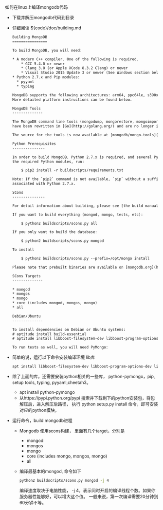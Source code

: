 

如何在linux上编译mongodb代码



* 下载并解压mongodb代码到目录

* 仔细阅读 ${code}/doc/building.md

  ```txt
  Building MongoDB
  ================

  To build MongoDB, you will need:

  * A modern C++ compiler. One of the following is required.
      * GCC 5.4.0 or newer
      * Clang 3.8 (or Apple XCode 8.3.2 Clang) or newer
      * Visual Studio 2015 Update 3 or newer (See Windows section below for details)
  * Python 2.7.x and Pip modules:
    * pyyaml
    * typing

  MongoDB supports the following architectures: arm64, ppc64le, s390x, and x86-64.
  More detailed platform instructions can be found below.

  MongoDB Tools
  --------------

  The MongoDB command line tools (mongodump, mongorestore, mongoimport, mongoexport, etc)
  have been rewritten in [Go](http://golang.org/) and are no longer included in this repository.

  The source for the tools is now available at [mongodb/mongo-tools](https://github.com/mongodb/mongo-tools).

  Python Prerequisites
  ---------------

  In order to build MongoDB, Python 2.7.x is required, and several Python modules. To install
  the required Python modules, run:

      $ pip2 install -r buildscripts/requirements.txt

  Note: If the `pip2` command is not available, `pip` without a suffix may be the pip command
  associated with Python 2.7.x.

  SCons
  ---------------

  For detail information about building, please see [the build manual](https://github.com/mongodb/mongo/wiki/Build-Mongodb-From-Source)

  If you want to build everything (mongod, mongo, tests, etc):

      $ python2 buildscripts/scons.py all

  If you only want to build the database:

      $ python2 buildscripts/scons.py mongod

  To install

      $ python2 buildscripts/scons.py --prefix=/opt/mongo install

  Please note that prebuilt binaries are available on [mongodb.org](http://www.mongodb.org/downloads) and may be the easiest way to get started.

  SCons Targets
  --------------

  * mongod
  * mongos
  * mongo
  * core (includes mongod, mongos, mongo)
  * all

  Debian/Ubuntu
  --------------

  To install dependencies on Debian or Ubuntu systems:
  # aptitude install build-essential
  # aptitude install libboost-filesystem-dev libboost-program-options-dev libboost-system-dev libboost-thread-dev

  To run tests as well, you will need PyMongo:
  ```

* 简单的说，运行以下命令安装编译环境 lib库



  ```bash
  apt install libboost-filesystem-dev libboost-program-options-dev libboost-system-dev libboost-thread-dev
  ```

* 除了上面的库，还需要安装python相关的一些库， python-pymongo，pip, setup tools, typing, pyyaml,cheetah3。
  * apt install python-pymongo
  * 从https://pypi.python.org/pypi 搜索并下载剩下的python安装包，将包解压后，进入解压后路径， 执行 python setup.py install 命令，即可安装对应的python模块。


* 运行命令，build mongodb进程

  * Mongodb 使用scons构建， 里面有几个target，分别是
    * mongod
    * mongos
    * mongo
    * core (includes mongo, mongos, mongo)
    * all

  * 编译最基本的mongod, 命令如下

    ```bash
    python2 buildscripts/scons.py mongod -j 4
    ```

    ​编译速度取决于电脑性能， -j 4，表示同时开启的编译线程个数。如果你服务器性能够好，可以增大这个值。  一般来说，第一次编译需要20分钟到60分钟不等。
